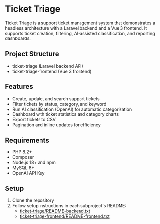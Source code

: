 # Ticket Triage

Ticket Triage is a support ticket management system that demonstrates a headless architecture with a Laravel backend and a Vue 3 frontend. It supports ticket creation, filtering, AI-assisted classification, and reporting dashboards.

## Project Structure

- ticket-triage (Laravel backend API)
- ticket-triage-frontend (Vue 3 frontend)

## Features

- Create, update, and search support tickets
- Filter tickets by status, category, and keyword
- Run AI classification (OpenAI) for automatic categorization
- Dashboard with ticket statistics and category charts
- Export tickets to CSV
- Pagination and inline updates for efficiency

## Requirements

- PHP 8.2+
- Composer
- Node.js 18+ and npm
- MySQL 8+ 
- OpenAI API Key

## Setup

1. Clone the repository
2. Follow setup instructions in each subproject's README:
   - [ticket-triage/README-backend.txt](ticket-triage/README.md)
   - [ticket-triage-frontend/README-frontend.txt](ticket-triage-frontend/README.md)

